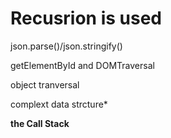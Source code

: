 <h1>Recusrion is used</h1>

<p>json.parse()/json.stringify()

getElementById and DOMTraversal

object tranversal

complext data strcture*</p>


**the Call Stack**